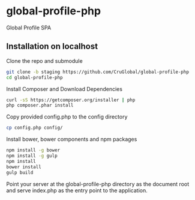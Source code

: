 # global-profile-php
Global Profile SPA

## Installation on localhost
Clone the repo and submodule
```bash
git clone -b staging https://github.com/CruGlobal/global-profile-php
cd global-profile-php
```
Install Composer and Download Dependencies
```bash
curl -sS https://getcomposer.org/installer | php
php composer.phar install
```
Copy provided config.php to the config directory
```bash
cp config.php config/
```

Install bower, bower components and npm packages
```bash
npm install -g bower
npm install -g gulp
npm install
bower install
gulp build
```

Point your server at the global-profile-php directory as the document root and serve index.php as the entry point to the application.
